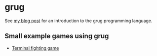 # grug

See [my blog post](https://mynameistrez.github.io/2024/02/29/creating-the-perfect-modding-language.html) for an introduction to the grug programming language.

## Small example games using grug

* [Terminal fighting game](https://github.com/MyNameIsTrez/grug-terminal-fighting-game)
